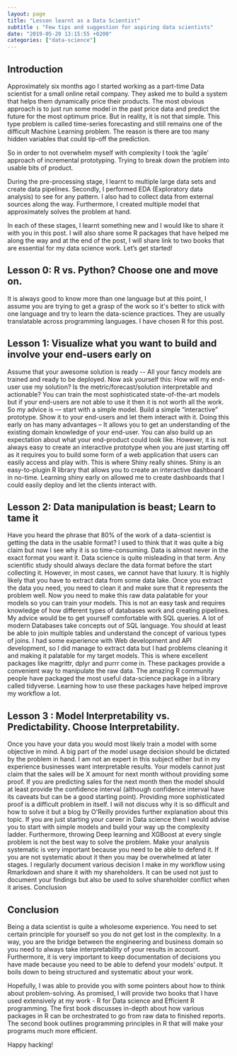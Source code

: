 ```yaml
---
layout: page
title: "Lesson learnt as a Data Scientist"
subtitle : "Few tips and suggestion for aspiring data scientists"
date: "2019-05-20 13:15:55 +0200"
categories: ["data-science"]
---
```

## Introduction

Approximately six months ago I started working as a part-time Data scientist for a small online retail company. They asked me to build a system that helps them dynamically price their products. The most obvious approach is to just run some model in the past price data and predict the future for the most optimum price. But in reality, it is not that simple. This type problem is called time-series forecasting and still remains one of the difficult Machine Learning problem. The reason is there are too many hidden variables that could tip-off the prediction.

So in order to not overwhelm myself with complexity I took the ‘agile’ approach of incremental prototyping. Trying to break down the problem into usable bits of product.

During the pre-processing stage, I learnt to multiple large data sets and create data pipelines. Secondly, I performed EDA (Exploratory data analysis) to see for any pattern. I also had to collect data from external sources along the way. Furthermore, I created multiple model that approximately solves the problem at hand.

In each of these stages, I learnt something new and I would like to share it with you in this post. I will also share some R packages that have helped me along the way and at the end of the post, I will share link to two books that are essential for my data science work. Let’s get started!

## Lesson 0: R vs. Python? Choose one and move on.

It is always good to know more than one language but at this point, I assume you are trying to get a grasp of the work so it's better to stick with one language and try to learn the data-science practices. They are usually translatable across programming languages. I have chosen R for this post.


## Lesson 1: Visualize what you want to build and involve your end-users early on

  Assume that your awesome solution is ready -- All your fancy models are trained and ready to be deployed. Now ask yourself this: How will my end-user use my solution? Is the metric/forecast/solution interpretable and actionable? You can train the most sophisticated state-of-the-art models but if your end-users are not able to use it then it is not worth all the work. So my advice is — start with a simple model. Build a simple “interactive” prototype. Show it to your end-users and let them interact with it. Doing this early on has many advantages – It allows you to get an understanding of the existing domain knowledge of your end-user. You can also build up an expectation about what your end-product could look like. However, it is not always easy to create an interactive prototype when you are just starting off as it requires you to build some form of a web application that users can easily access and play with. This is where Shiny really shines. Shiny is an easy-to-plugin R library that allows you to create an interactive dashboard in no-time. Learning shiny early on allowed me to create dashboards that I could easily deploy and let the clients interact with.



## Lesson 2: Data manipulation is beast; Learn to tame it

  Have you heard the phrase that 80% of the work of a data-scientist is getting the data in the usable format? I used to think that it was quite a big claim but now I see why it is so time-consuming. Data is almost never in the exact format you want it. Data science is quite misleading in that term. Any scientific study should always declare the data format before the start collecting it. However, in most cases, we cannot have that luxury. It is highly likely that you have to extract data from some data lake. Once you extract the data you need, you need to clean it and make sure that it represents the problem well. Now you need to make this raw data palatable for your models so you can train your models. This is not an easy task and requires knowledge of how different types of databases work and creating pipelines. My advice would be to get yourself comfortable with SQL queries. A lot of modern Databases take concepts out of SQL language. You should at least be able to join multiple tables and understand the concept of various types of joins. I had some experience with Web development and API development, so I did manage to extract data but I had problems cleaning it and making it palatable for my target models. This is where excellent packages like magrittr, dplyr and purrr come in. These packages provide a convenient way to manipulate the raw data. The amazing R community people have packaged the most useful data-science package in a library called tidyverse. Learning how to use these packages have helped improve my workflow a lot.

## Lesson 3 : Model Interpretability vs. Predictability. Choose Interpretability.

Once you have your data you would most likely train a model with some objective in mind. A big part of the model usage decision should be dictated by the problem in hand. I am not an expert in this subject either but in my experience businesses want interpretable results. Your models cannot just claim that the sales will be X amount for next month without providing some proof. If you are predicting sales for the next month then the model should at least provide the confidence interval (although confidence interval have its caveats but can be a good starting point). Providing more sophisticated proof is a difficult problem in itself. I will not discuss why it is so difficult and how to solve it but a blog by O'Reilly provides further explanation about this topic. If you are just starting your career in Data science then I would advise you to start with simple models and build your way up the complexity ladder. Furthermore, throwing Deep learning and XGBoost at every single problem is not the best way to solve the problem. Make your analysis systematic is very important because you need to be able to defend it. If you are not systematic about it then you may be overwhelmed at later stages. I regularly document various decision I make in my workflow using Rmarkdown and share it with my shareholders. It can be used not just to document your findings but also be used to solve shareholder conflict when it arises.
Conclusion

## Conclusion

Being a data scientist is quite a wholesome experience. You need to set certain principle for yourself so you do not get lost in the complexity. In a way, you are the bridge between the engineering and business domain so you need to always take interpretability of your results in account. Furthermore, it is very important to keep documentation of decisions you have made because you need to be able to defend your models’ output. It boils down to being structured and systematic about your work.

Hopefully, I was able to provide you with some pointers about how to think about problem-solving. As promised, I will provide two books that I have used extensively at my work - R for Data science and Efficient R programming. The first book discusses in-depth about how various packages in R can be orchestrated to go from raw data to finished reports. The second book outlines programming principles in R that will make your programs much more efficient.

Happy hacking!
